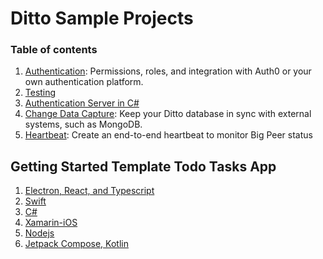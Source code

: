 # Ditto Sample Projects


### Table of contents

1. [Authentication](https://github.com/getditto/sample-authentication-permissions): Permissions, roles, and integration with Auth0 or your own authentication platform.
1. [Testing](/testing)
1. [Authentication Server in C#](/c-sharp-server)
1. [Change Data Capture](https://github.com/getditto/external-sync): Keep your Ditto database in sync with external systems, such as MongoDB.
1. [Heartbeat](https://github.com/getditto/heartbeat): Create an end-to-end heartbeat to monitor Big Peer status 

## Getting Started Template Todo Tasks App
1. [Electron, React, and Typescript](https://github.com/getditto/template-app-electron-react-ts-todo)
2. [Swift](https://github.com/getditto/template-app-swift-todo)
3. [C#](https://github.com/getditto/template-app-csharp-todo)
4. [Xamarin-iOS](https://github.com/getditto/template-app-xamarin-ios-todo)
5. [Nodejs](https://github.com/getditto/template-app-nodejs-todo)
6. [Jetpack Compose, Kotlin](https://github.com/getditto/template-app-jetpack-compose-kotlin-todo)

